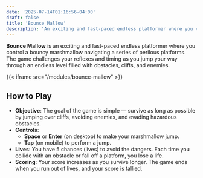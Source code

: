 ```yaml
---
date: '2025-07-14T01:16:56-04:00'
draft: false
title: 'Bounce Mallow'
description: 'An exciting and fast-paced endless platformer where you control a bouncy marshmallow navigating a series of perilous platforms.'
---
```


**Bounce Mallow** is an exciting and fast-paced endless platformer where you control a bouncy marshmallow navigating a series of perilous platforms. The game challenges your reflexes and timing as you jump your way through an endless level filled with obstacles, cliffs, and enemies.

{{< iframe src="/modules/bounce-mallow" >}}

## How to Play

- **Objective**: The goal of the game is simple — survive as long as possible by jumping over cliffs, avoiding enemies, and evading hazardous obstacles.
- **Controls**:
  - **Space** or **Enter** (on desktop) to make your marshmallow jump.
  - **Tap** (on mobile) to perform a jump.
- **Lives**: You have 5 chances (lives) to avoid the dangers. Each time you collide with an obstacle or fall off a platform, you lose a life.
- **Scoring**: Your score increases as you survive longer. The game ends when you run out of lives, and your score is tallied.




